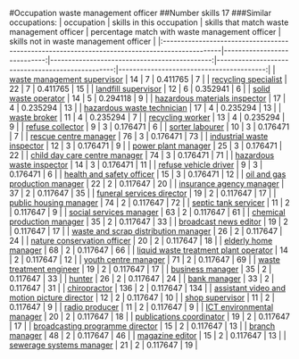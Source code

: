 #Occupation waste management officer
##Number skills 17
###Similar occupations:
| occupation                                                                                    |   skills in this occupation |   skills that match waste management officer |   percentage match with waste management officer |   skills not in waste management officer |
|:----------------------------------------------------------------------------------------------|----------------------------:|---------------------------------------------:|-------------------------------------------------:|-----------------------------------------:|
| [waste management supervisor](waste_management_supervisor.md)                                 |                          14 |                                            7 |                                         0.411765 |                                        7 |
| [recycling specialist](recycling_specialist.md)                                               |                          22 |                                            7 |                                         0.411765 |                                       15 |
| [landfill supervisor](landfill_supervisor.md)                                                 |                          12 |                                            6 |                                         0.352941 |                                        6 |
| [solid waste operator](solid_waste_operator.md)                                               |                          14 |                                            5 |                                         0.294118 |                                        9 |
| [hazardous materials inspector](hazardous_materials_inspector.md)                             |                          17 |                                            4 |                                         0.235294 |                                       13 |
| [hazardous waste technician](hazardous_waste_technician.md)                                   |                          17 |                                            4 |                                         0.235294 |                                       13 |
| [waste broker](waste_broker.md)                                                               |                          11 |                                            4 |                                         0.235294 |                                        7 |
| [recycling worker](recycling_worker.md)                                                       |                          13 |                                            4 |                                         0.235294 |                                        9 |
| [refuse collector](refuse_collector.md)                                                       |                           9 |                                            3 |                                         0.176471 |                                        6 |
| [sorter labourer](sorter_labourer.md)                                                         |                          10 |                                            3 |                                         0.176471 |                                        7 |
| [rescue centre manager](rescue_centre_manager.md)                                             |                          76 |                                            3 |                                         0.176471 |                                       73 |
| [industrial waste inspector](industrial_waste_inspector.md)                                   |                          12 |                                            3 |                                         0.176471 |                                        9 |
| [power plant manager](power_plant_manager.md)                                                 |                          25 |                                            3 |                                         0.176471 |                                       22 |
| [child day care centre manager](child_day_care_centre_manager.md)                             |                          74 |                                            3 |                                         0.176471 |                                       71 |
| [hazardous waste inspector](hazardous_waste_inspector.md)                                     |                          14 |                                            3 |                                         0.176471 |                                       11 |
| [refuse vehicle driver](refuse_vehicle_driver.md)                                             |                           9 |                                            3 |                                         0.176471 |                                        6 |
| [health and safety officer](health_and_safety_officer.md)                                     |                          15 |                                            3 |                                         0.176471 |                                       12 |
| [oil and gas production manager](oil_and_gas_production_manager.md)                           |                          22 |                                            2 |                                         0.117647 |                                       20 |
| [insurance agency manager](insurance_agency_manager.md)                                       |                          37 |                                            2 |                                         0.117647 |                                       35 |
| [funeral services director](funeral_services_director.md)                                     |                          19 |                                            2 |                                         0.117647 |                                       17 |
| [public housing manager](public_housing_manager.md)                                           |                          74 |                                            2 |                                         0.117647 |                                       72 |
| [septic tank servicer](septic_tank_servicer.md)                                               |                          11 |                                            2 |                                         0.117647 |                                        9 |
| [social services manager](social_services_manager.md)                                         |                          63 |                                            2 |                                         0.117647 |                                       61 |
| [chemical production manager](chemical_production_manager.md)                                 |                          35 |                                            2 |                                         0.117647 |                                       33 |
| [broadcast news editor](broadcast_news_editor.md)                                             |                          19 |                                            2 |                                         0.117647 |                                       17 |
| [waste and scrap distribution manager](waste_and_scrap_distribution_manager.md)               |                          26 |                                            2 |                                         0.117647 |                                       24 |
| [nature conservation officer](nature_conservation_officer.md)                                 |                          20 |                                            2 |                                         0.117647 |                                       18 |
| [elderly home manager](elderly_home_manager.md)                                               |                          68 |                                            2 |                                         0.117647 |                                       66 |
| [liquid waste treatment plant operator](liquid_waste_treatment_plant_operator.md)             |                          14 |                                            2 |                                         0.117647 |                                       12 |
| [youth centre manager](youth_centre_manager.md)                                               |                          71 |                                            2 |                                         0.117647 |                                       69 |
| [waste treatment engineer](waste_treatment_engineer.md)                                       |                          19 |                                            2 |                                         0.117647 |                                       17 |
| [business manager](business_manager.md)                                                       |                          35 |                                            2 |                                         0.117647 |                                       33 |
| [hunter](hunter.md)                                                                           |                          26 |                                            2 |                                         0.117647 |                                       24 |
| [bank manager](bank_manager.md)                                                               |                          33 |                                            2 |                                         0.117647 |                                       31 |
| [chiropractor](chiropractor.md)                                                               |                         136 |                                            2 |                                         0.117647 |                                      134 |
| [assistant video and motion picture director](assistant_video_and_motion_picture_director.md) |                          12 |                                            2 |                                         0.117647 |                                       10 |
| [shop supervisor](shop_supervisor.md)                                                         |                          11 |                                            2 |                                         0.117647 |                                        9 |
| [radio producer](radio_producer.md)                                                           |                          11 |                                            2 |                                         0.117647 |                                        9 |
| [ICT environmental manager](ICT_environmental_manager.md)                                     |                          20 |                                            2 |                                         0.117647 |                                       18 |
| [publications coordinator](publications_coordinator.md)                                       |                          19 |                                            2 |                                         0.117647 |                                       17 |
| [broadcasting programme director](broadcasting_programme_director.md)                         |                          15 |                                            2 |                                         0.117647 |                                       13 |
| [branch manager](branch_manager.md)                                                           |                          48 |                                            2 |                                         0.117647 |                                       46 |
| [magazine editor](magazine_editor.md)                                                         |                          15 |                                            2 |                                         0.117647 |                                       13 |
| [sewerage systems manager](sewerage_systems_manager.md)                                       |                          21 |                                            2 |                                         0.117647 |                                       19 |
